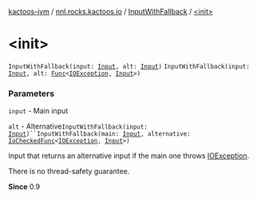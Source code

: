 [kactoos-jvm](../../index.md) / [nnl.rocks.kactoos.io](../index.md) / [InputWithFallback](index.md) / [&lt;init&gt;](./-init-.md)

# &lt;init&gt;

`InputWithFallback(input: `[`Input`](../../nnl.rocks.kactoos/-input/index.md)`, alt: `[`Input`](../../nnl.rocks.kactoos/-input/index.md)`)`
`InputWithFallback(input: `[`Input`](../../nnl.rocks.kactoos/-input/index.md)`, alt: `[`Func`](../../nnl.rocks.kactoos/-func/index.md)`<`[`IOException`](http://docs.oracle.com/javase/8/docs/api/java/io/IOException.html)`, `[`Input`](../../nnl.rocks.kactoos/-input/index.md)`>)`

### Parameters

`input` - Main input

`alt` - Alternative`InputWithFallback(input: `[`Input`](../../nnl.rocks.kactoos/-input/index.md)`)``InputWithFallback(main: `[`Input`](../../nnl.rocks.kactoos/-input/index.md)`, alternative: `[`IoCheckedFunc`](../../nnl.rocks.kactoos.func/-io-checked-func/index.md)`<`[`IOException`](http://docs.oracle.com/javase/8/docs/api/java/io/IOException.html)`, `[`Input`](../../nnl.rocks.kactoos/-input/index.md)`>)`

Input that returns an alternative input if the main one throws
[IOException](http://docs.oracle.com/javase/8/docs/api/java/io/IOException.html).

There is no thread-safety guarantee.

**Since**
0.9

